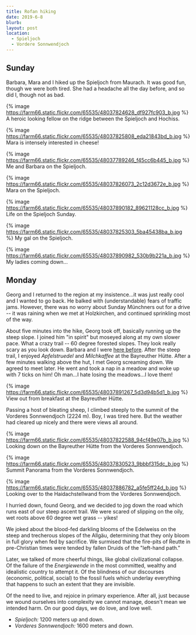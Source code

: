 ```yaml
---
title: Rofan hiking
date: 2019-6-8
blurb:
layout: post
location:
  - Spieljoch
  - Vordere Sonnwendjoch
---
```


## Sunday

Barbara, Mara and I hiked up the Spieljoch from Maurach. It was good fun, though
we were both tired. She had a headache all the day before, and so did I, though
not as bad.


{% image https://farm66.static.flickr.com/65535/48037824628_df927fc903_b.jpg %}
A heroic looking fellow on the ridge between the Spieljoch and Hochiss.




{% image https://farm66.static.flickr.com/65535/48037825808_eda21843bd_b.jpg %}
Mara is intensely interested in cheese!




{% image https://farm66.static.flickr.com/65535/48037789246_f45cc6b445_b.jpg %}
Me and Barbara on the Spieljoch.




{% image https://farm66.static.flickr.com/65535/48037826073_2c12d3672e_b.jpg %}
Mara on the Spieljoch.



{% image https://farm66.static.flickr.com/65535/48037890182_89621128cc_b.jpg %}
Life on the Spieljoch Sunday.



{% image https://farm66.static.flickr.com/65535/48037825303_5ba45438ba_b.jpg %}
My gal on the Spieljoch.


{% image https://farm66.static.flickr.com/65535/48037890982_530b9b221a_b.jpg %}
My ladies coming down...



## Monday

Georg and I returned to the region at my insistence...it was just really cool
and I wanted to go back. He balked with (understandable) fears of traffic jams.
However, there was no worry about Sunday Münchners out for a drive -- it was
raining when we met at Holzkirchen, and continued sprinkling most of the way.

About five minutes into the hike, Georg took off, basically running up the
steep slope. I joined him "in spirit" but moseyed along at my own slower
pace. What a crazy trail -- 60 degree forested slopes. They look really
scary as you look down. Barbara and I were [here before](../2016/brandenburg.html).
After the steep trail, I enjoyed *Apfelstruedel* and *Milchkaffee* at the
Bayreuther Hütte. After a few minutes walking above the hut, I met Georg
screaming down. We agreed to meet later. He went and took a nap in a meadow
and woke up with 7 ticks on him! Oh man...I hate losing the meadows...I love them!

{% image https://farm66.static.flickr.com/65535/48037891267_5d3d94b5d1_b.jpg %}
View out from breakfast at the Bayreuther Hütte.


Passing a host of bleating sheep, I climbed steeply to the summit of the
Vorderes Sonnwendjoch (2224 m). Boy, I was tired here. But the weather had
cleared up nicely and there were views all around.


{% image https://farm66.static.flickr.com/65535/48037822588_94cf49e07b_b.jpg %}
Looking down on the Bayreuther Hütte from the Vorderes Sonnwendjoch.


{% image https://farm66.static.flickr.com/65535/48037830523_9bbbf315dc_b.jpg %}
Summit Panorama from the Vorderes Sonnwendjoch.


{% image https://farm66.static.flickr.com/65535/48037886782_a5fe5ff24d_b.jpg %}
Looking over to the Haidachstellwand from the Vorderes Sonnwendjoch.


I hurried down, found Georg, and we decided to jog down the road which runs
east of our steep ascent trail. We were scared of slipping on the oily, wet
roots above 60 degree wet grass -- yikes!

We joked about the blood-fed darkling blooms of the Edelweiss on the steep and
trecherous slopes of the Allgäu, determining that they only bloom in full
glory when fed by sacrifice. We surmised that the fire-pits of Reutte in
pre-Christian times were tended by fallen Druids of the "left-hand path."

Later, we talked of more cheerful things, like global civilizational collapse.
Of the failure of the *Energiewende* in the most committed, wealthy and idealistic
country to attempt it. Of the blindness of our discourses (economic, political, social)
to the fossil fuels which underlay everything that happens to such an extent that they
are invisible.

Of the need to live, and rejoice in primary experience. After all, just because we
wound ourselves into complexity we cannot manage, doesn't mean we intended harm.
On our good days, we do love, and love well.

* *Spieljoch:* 1200 meters up and down.
* *Vorderes Sonnwendjoch:* 1600 meters and down.

